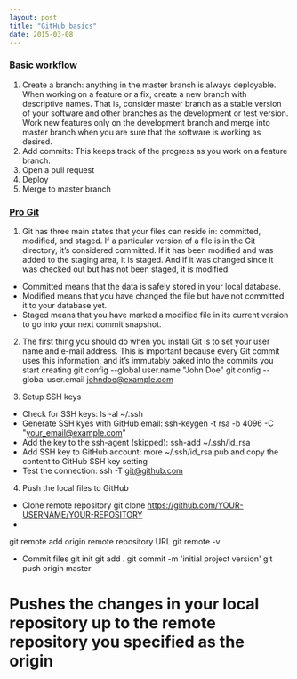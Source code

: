 ```yaml
---
layout: post
title: "GitHub basics"
date: 2015-03-08
---
```



### Basic workflow
1. Create a branch: anything in the master branch is always deployable. When working on a feature or a fix, create a new branch with descriptive names. That is, consider master branch as a stable version of your software and other branches as the development or test version. Work new features only on the development branch and merge into master branch when you are sure that the software is working as desired.  
2. Add commits: This keeps track of the progress as you work on a feature branch.
3. Open a pull request
4. Deploy
5. Merge to master branch



### [Pro Git](https://progit.org/)
1. Git has three main states that your files can reside in: committed, modified, and staged. If a particular version of a file is in the Git directory, it’s considered committed. If it has been modified and was added to the staging area, it is staged. And if it was changed since it was checked out but has not been staged, it is modified.
- Committed means that the data is safely stored in your local database. 
- Modified means that you have changed the file but have not committed it to your database yet. 
- Staged means that you have marked a modified file in its current version to go into your next commit snapshot.

2. The first thing you should do when you install Git is to set your user name and e-mail address. This is important because every Git commit uses this information, and it’s immutably baked into the commits you start creating
git config --global user.name "John Doe"
git config --global user.email johndoe@example.com

3. Setup SSH keys
- Check for SSH keys: ls -al ~/.ssh
- Generate SSH kyes with GitHub email: ssh-keygen -t rsa -b 4096 -C "your_email@example.com"
- Add the key to the ssh-agent (skipped): ssh-add ~/.ssh/id_rsa
- Add SSH key to GitHub account: more ~/.ssh/id_rsa.pub and copy the content to GitHub SSH key setting
- Test the connection: ssh -T git@github.com

4. Push the local files to GitHub
- Clone remote repository
git clone https://github.com/YOUR-USERNAME/YOUR-REPOSITORY
- 
git remote add origin remote repository URL
git remote -v
- Commit files
git init
git add .
git commit -m 'initial project version'
git push origin master
# Pushes the changes in your local repository up to the remote repository you specified as the origin




